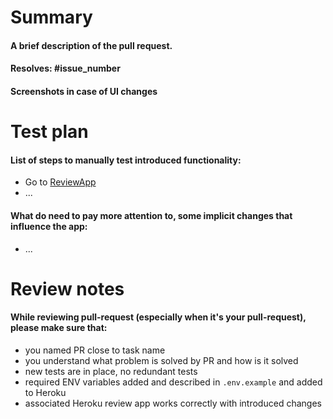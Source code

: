 # Summary

#### A brief description of the pull request.

#### Resolves: #issue_number

#### Screenshots in case of UI changes

# Test plan

#### List of steps to manually test introduced functionality:

- Go to [ReviewApp](ReviewAppLink)
- ...

#### What do need to pay more attention to, some implicit changes that influence the app:

- ...

# Review notes

#### While reviewing pull-request (especially when it's your pull-request), please make sure that:

- you named PR close to task name
- you understand what problem is solved by PR and how is it solved
- new tests are in place, no redundant tests
- required ENV variables added and described in `.env.example` and added to Heroku
- associated Heroku review app works correctly with introduced changes
